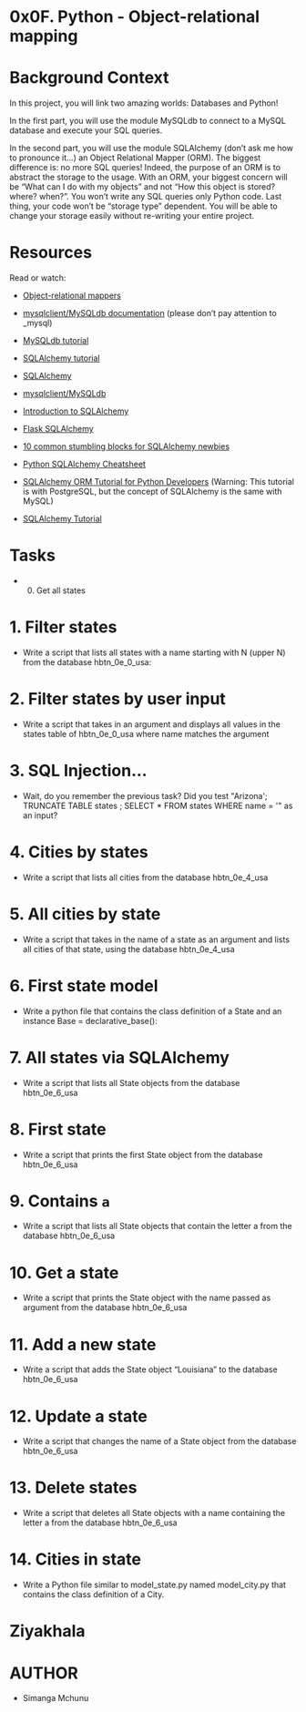# 0x0F. Python - Object-relational mapping

# Background Context

In this project, you will link two amazing worlds: Databases and Python!

In the first part, you will use the module MySQLdb to connect to a MySQL database and execute your SQL queries.

In the second part, you will use the module SQLAlchemy (don’t ask me how to pronounce it…) an Object Relational Mapper (ORM).
The biggest difference is: no more SQL queries! Indeed, the purpose of an ORM is to abstract the storage to the usage. With an ORM, your biggest concern will be “What can I do with my objects” and not “How this object is stored? where? when?”. You won’t write any SQL queries only Python code. Last thing, your code won’t be “storage type” dependent. You will be able to change your storage easily without re-writing your entire project.

# Resources

Read or watch:



- [Object-relational mappers](https://alx-intranet.hbtn.io/rltoken/a8DUOWhXpNX3TEwgyT-U8A)

- [mysqlclient/MySQLdb documentation](https://alx-intranet.hbtn.io/rltoken/JtFaKjnqxudr6Hi05Us1Lw) (please don’t pay attention to _mysql)

- [MySQLdb tutorial](https://alx-intranet.hbtn.io/rltoken/TdUSYFNGbXJG1WjCEoq5FA)

- [SQLAlchemy tutorial](https://alx-intranet.hbtn.io/rltoken/YyL5hsscviNH04XGW-XpfA)

- [SQLAlchemy](https://alx-intranet.hbtn.io/rltoken/j9azWF2Db_2rNolTxOF3SA)

- [mysqlclient/MySQLdb](https://alx-intranet.hbtn.io/rltoken/0zLhY9KqKjn-zmdb7X598Q)

- [Introduction to SQLAlchemy](https://alx-intranet.hbtn.io/rltoken/pw50Bl1Bj84wksxm018dwA)

- [Flask SQLAlchemy](https://alx-intranet.hbtn.io/rltoken/B-xIdMtGvpus8vHxAIRrPg)

- [10 common stumbling blocks for SQLAlchemy newbies](https://alx-intranet.hbtn.io/rltoken/deIzPMrfK8Ixqm-AboFHWg)

- [Python SQLAlchemy Cheatsheet](https://alx-intranet.hbtn.io/rltoken/dZfUNK3lJicGMK5PU0bE7Q)

- [SQLAlchemy ORM Tutorial for Python Developers](https://alx-intranet.hbtn.io/rltoken/hNxBKC8lHge5XjsRO8ksHQ) (Warning: This tutorial is with PostgreSQL, but the concept of SQLAlchemy is the same with MySQL)

- [SQLAlchemy Tutorial](https://alx-intranet.hbtn.io/rltoken/5G_R2NmQRFqiZb84qxYERQ)

# Tasks

- 0. Get all states

# 1. Filter states
- Write a script that lists all states with a name starting with N (upper N) from the database hbtn_0e_0_usa:

# 2. Filter states by user input
- Write a script that takes in an argument and displays all values in the states table of hbtn_0e_0_usa where name matches the argument

# 3. SQL Injection...
-  Wait, do you remember the previous task? Did you test "Arizona'; TRUNCATE TABLE states ; SELECT * FROM states WHERE name = '" as an input?

# 4. Cities by states
- Write a script that lists all cities from the database hbtn_0e_4_usa

# 5. All cities by state
- Write a script that takes in the name of a state as an argument and lists all cities of that state, using the database hbtn_0e_4_usa

# 6. First state model
- Write a python file that contains the class definition of a State and an instance Base = declarative_base():

# 7. All states via SQLAlchemy
- Write a script that lists all State objects from the database hbtn_0e_6_usa

# 8. First state
- Write a script that prints the first State object from the database hbtn_0e_6_usa

# 9. Contains `a`
- Write a script that lists all State objects that contain the letter a from the database hbtn_0e_6_usa

# 10. Get a state
- Write a script that prints the State object with the name passed as argument from the database hbtn_0e_6_usa

# 11. Add a new state
- Write a script that adds the State object “Louisiana” to the database hbtn_0e_6_usa

# 12. Update a state
- Write a script that changes the name of a State object from the database hbtn_0e_6_usa

# 13. Delete states
- Write a script that deletes all State objects with a name containing the letter a from the database hbtn_0e_6_usa

# 14. Cities in state
- Write a Python file similar to model_state.py named model_city.py that contains the class definition of a City.

# Ziyakhala

# AUTHOR
- Simanga Mchunu
